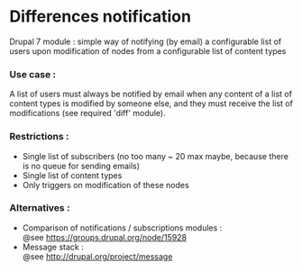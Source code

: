 Differences notification
========================

Drupal 7 module : simple way of notifying (by email) a configurable list of users upon modification of nodes from a configurable list of content types

### Use case :
A list of users must always be notified by email
when any content of a list of content types is modified by someone else,
and they must receive the list of modifications (see required 'diff' module).

### Restrictions :
- Single list of subscribers (no too many ~ 20 max maybe, because there is no queue for sending emails)
- Single list of content types
- Only triggers on modification of these nodes

### Alternatives :
- Comparison of notifications / subscriptions modules :  
   @see https://groups.drupal.org/node/15928
- Message stack :  
   @see http://drupal.org/project/message